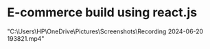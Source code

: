 # E-commerce build using react.js

"C:\Users\HP\OneDrive\Pictures\Screenshots\Recording 2024-06-20 193821.mp4"
